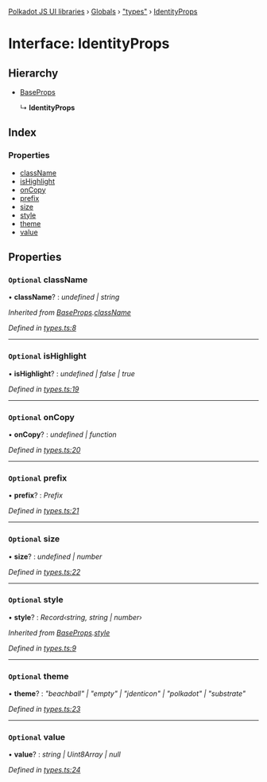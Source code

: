 [Polkadot JS UI libraries](../README.md) › [Globals](../globals.md) › ["types"](../modules/_types_.md) › [IdentityProps](_types_.identityprops.md)

# Interface: IdentityProps

## Hierarchy

* [BaseProps](_types_.baseprops.md)

  ↳ **IdentityProps**

## Index

### Properties

* [className](_types_.identityprops.md#optional-classname)
* [isHighlight](_types_.identityprops.md#optional-ishighlight)
* [onCopy](_types_.identityprops.md#optional-oncopy)
* [prefix](_types_.identityprops.md#optional-prefix)
* [size](_types_.identityprops.md#optional-size)
* [style](_types_.identityprops.md#optional-style)
* [theme](_types_.identityprops.md#optional-theme)
* [value](_types_.identityprops.md#optional-value)

## Properties

### `Optional` className

• **className**? : *undefined | string*

*Inherited from [BaseProps](_types_.baseprops.md).[className](_types_.baseprops.md#optional-classname)*

*Defined in [types.ts:8](https://github.com/polkadot-js/ui/blob/ff002774/packages/react-identicon/src/types.ts#L8)*

___

### `Optional` isHighlight

• **isHighlight**? : *undefined | false | true*

*Defined in [types.ts:19](https://github.com/polkadot-js/ui/blob/ff002774/packages/react-identicon/src/types.ts#L19)*

___

### `Optional` onCopy

• **onCopy**? : *undefined | function*

*Defined in [types.ts:20](https://github.com/polkadot-js/ui/blob/ff002774/packages/react-identicon/src/types.ts#L20)*

___

### `Optional` prefix

• **prefix**? : *Prefix*

*Defined in [types.ts:21](https://github.com/polkadot-js/ui/blob/ff002774/packages/react-identicon/src/types.ts#L21)*

___

### `Optional` size

• **size**? : *undefined | number*

*Defined in [types.ts:22](https://github.com/polkadot-js/ui/blob/ff002774/packages/react-identicon/src/types.ts#L22)*

___

### `Optional` style

• **style**? : *Record‹string, string | number›*

*Inherited from [BaseProps](_types_.baseprops.md).[style](_types_.baseprops.md#optional-style)*

*Defined in [types.ts:9](https://github.com/polkadot-js/ui/blob/ff002774/packages/react-identicon/src/types.ts#L9)*

___

### `Optional` theme

• **theme**? : *"beachball" | "empty" | "jdenticon" | "polkadot" | "substrate"*

*Defined in [types.ts:23](https://github.com/polkadot-js/ui/blob/ff002774/packages/react-identicon/src/types.ts#L23)*

___

### `Optional` value

• **value**? : *string | Uint8Array | null*

*Defined in [types.ts:24](https://github.com/polkadot-js/ui/blob/ff002774/packages/react-identicon/src/types.ts#L24)*
